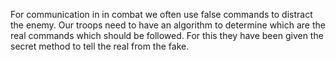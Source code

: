 For communication in in combat we often use false commands to distract the enemy.
Our troops need to have an algorithm to determine which are the real commands which should be followed.
For this they have been given the secret method to tell the real from the fake.
